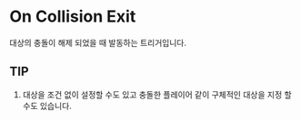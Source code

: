 # On Collision Exit

대상의 충돌이 해제 되었을 때 발동하는 트리거입니다.


## TIP
1. 대상을 조건 없이 설정할 수도 있고 충돌한 플레이어 같이 구체적인 대상을 지정 할 수도 있습니다.